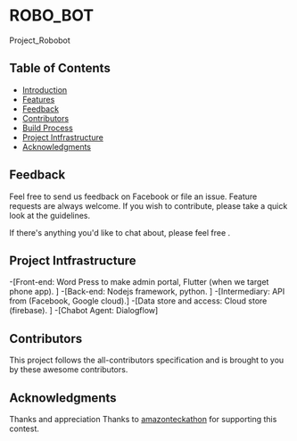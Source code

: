 # ROBO_BOT
Project_Robobot

<!-- START doctoc generated  please keep comment here to allow auto update -->
<!-- DON'T EDIT THIS SECTION, INSTEAD RE-RUN doctoc TO UPDATE -->
## Table of Contents

- [Introduction](#introduction)
- [Features](#features)
- [Feedback](#feedback)
- [Contributors](#contributors)
- [Build Process](#build-process)
- [Project Intfrastructure ](#Project-Intfrastructure)
- [Acknowledgments](#acknowledgments)

<!-- END doctoc generated TOC please keep comment here to allow auto update -->

## Feedback

Feel free to send us feedback on Facebook or file an issue. Feature requests are always welcome. If you wish to contribute, please take a quick look at the guidelines.

If there's anything you'd like to chat about, please feel free .

## Project Intfrastructure

-[Front-end: Word Press to make admin portal, Flutter (when we target phone app). ]
-[Back-end: Nodejs framework, python. ]
-[Intermediary: API from (Facebook, Google cloud).] 
-[Data store and access: Cloud store (firebase). ]
-[Chabot Agent: Dialogflow]



## Contributors

This project follows the all-contributors specification and is brought to you by these awesome contributors.

## Acknowledgments

Thanks and appreciation
Thanks to [amazonteckathon](https://amazonteckathon.com/) for supporting this contest.
